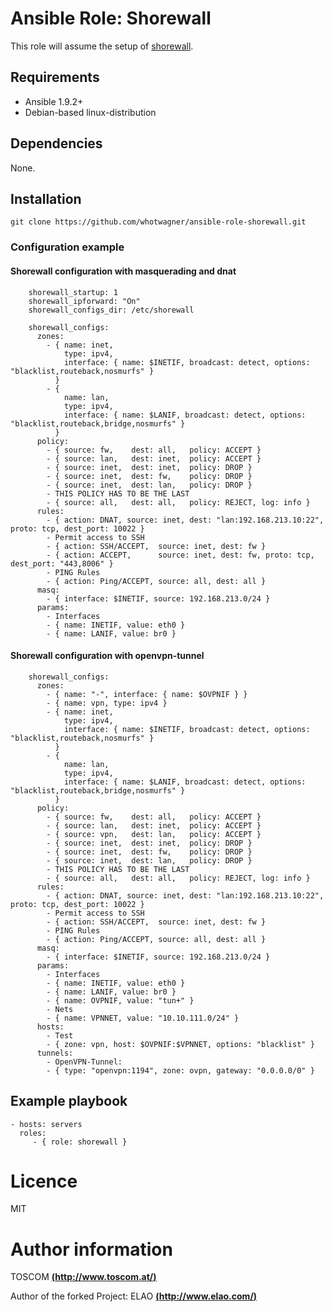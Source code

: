 # Ansible Role: Shorewall

This role will assume the setup of [shorewall](http://shorewall.net/). 

## Requirements

- Ansible 1.9.2+ 
- Debian-based linux-distribution

## Dependencies

None.

## Installation

```
git clone https://github.com/whotwagner/ansible-role-shorewall.git
```

### Configuration example


#### Shorewall configuration with masquerading and dnat

```
    shorewall_startup: 1
    shorewall_ipforward: "On"
    shorewall_configs_dir: /etc/shorewall

    shorewall_configs:
      zones:
        - { name: inet, 
            type: ipv4,
            interface: { name: $INETIF, broadcast: detect, options: "blacklist,routeback,nosmurfs" }
          }
        - { 
            name: lan, 
            type: ipv4,
            interface: { name: $LANIF, broadcast: detect, options: "blacklist,routeback,bridge,nosmurfs" }
          }
      policy:
        - { source: fw,    dest: all,   policy: ACCEPT }
        - { source: lan,   dest: inet,  policy: ACCEPT }
        - { source: inet,  dest: inet,  policy: DROP }
        - { source: inet,  dest: fw,    policy: DROP }
        - { source: inet,  dest: lan,   policy: DROP }
        - THIS POLICY HAS TO BE THE LAST
        - { source: all,   dest: all,   policy: REJECT, log: info } 
      rules:
        - { action: DNAT, source: inet, dest: "lan:192.168.213.10:22", proto: tcp, dest_port: 10022 }
        - Permit access to SSH
        - { action: SSH/ACCEPT,  source: inet, dest: fw }
        - { action: ACCEPT,      source: inet, dest: fw, proto: tcp, dest_port: "443,8006" }
        - PING Rules
        - { action: Ping/ACCEPT, source: all, dest: all }
      masq:
        - { interface: $INETIF, source: 192.168.213.0/24 }
      params:
        - Interfaces
        - { name: INETIF, value: eth0 }
        - { name: LANIF, value: br0 }

```

#### Shorewall configuration with openvpn-tunnel

```
    shorewall_configs:
      zones:
        - { name: "-", interface: { name: $OVPNIF } }
        - { name: vpn, type: ipv4 }
        - { name: inet, 
            type: ipv4,
            interface: { name: $INETIF, broadcast: detect, options: "blacklist,routeback,nosmurfs" }
          }
        - { 
            name: lan, 
            type: ipv4,
            interface: { name: $LANIF, broadcast: detect, options: "blacklist,routeback,bridge,nosmurfs" }
          }
      policy:
        - { source: fw,    dest: all,   policy: ACCEPT }
        - { source: lan,   dest: inet,  policy: ACCEPT }
        - { source: vpn,   dest: lan,   policy: ACCEPT }
        - { source: inet,  dest: inet,  policy: DROP }
        - { source: inet,  dest: fw,    policy: DROP }
        - { source: inet,  dest: lan,   policy: DROP }
        - THIS POLICY HAS TO BE THE LAST
        - { source: all,   dest: all,   policy: REJECT, log: info } 
      rules:
        - { action: DNAT, source: inet, dest: "lan:192.168.213.10:22", proto: tcp, dest_port: 10022 }
        - Permit access to SSH
        - { action: SSH/ACCEPT,  source: inet, dest: fw }
        - PING Rules
        - { action: Ping/ACCEPT, source: all, dest: all }
      masq:
        - { interface: $INETIF, source: 192.168.213.0/24 }
      params:
        - Interfaces
        - { name: INETIF, value: eth0 }
        - { name: LANIF, value: br0 }
        - { name: OVPNIF, value: "tun+" }
        - Nets
        - { name: VPNNET, value: "10.10.111.0/24" } 
      hosts:
        - Test
        - { zone: vpn, host: $OVPNIF:$VPNNET, options: "blacklist" }
      tunnels:
        - OpenVPN-Tunnel:
        - { type: "openvpn:1194", zone: ovpn, gateway: "0.0.0.0/0" }

```

## Example playbook

    - hosts: servers
      roles:
         - { role: shorewall }

# Licence

MIT

# Author information

TOSCOM [**(http://www.toscom.at/)**](http://www.toscom.at)

Author of the forked Project: ELAO [**(http://www.elao.com/)**](http://www.elao.com)
